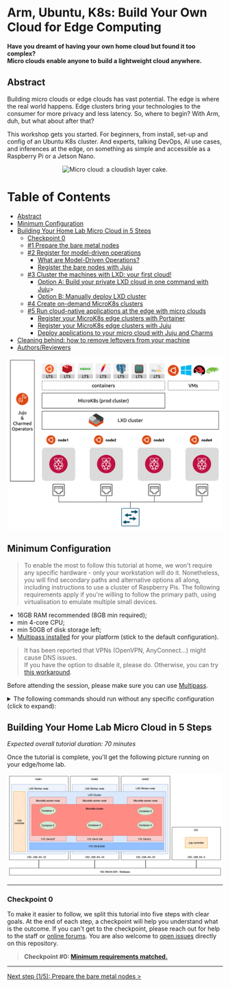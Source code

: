 # Arm, Ubuntu, K8s: Build Your Own Cloud for Edge Computing

<!-- 

LXD requires to build with charmcraft (complex and useless)
TODO: update with final LXD charm once ready, or distribute private precompiled charms

- Timeouts
TODO: investigate with the MicroK8s team, shouldn’t be happening

TODO: more drawings and more on the outcome
-->

**Have you dreamt of having your own home cloud but found it too complex?     
Micro clouds enable anyone to build a lightweight cloud anywhere.**

## Abstract

Building micro clouds or edge clouds has vast potential.
The edge is where the real world happens.
Edge clusters bring your technologies to the consumer for more privacy and less latency.
So, where to begin? With Arm, duh, but what about after that?

This workshop gets you started.
For beginners, from install, set-up and config of an Ubuntu K8s cluster.
And experts, talking DevOps, AI use cases, and inferences at the edge, on something as simple and accessible as a Raspberry Pi or a Jetson Nano.

<p align="center">
<img alt="Micro cloud: a cloudish layer cake." src="https://res.cloudinary.com/canonical/image/fetch/f_auto,q_auto,fl_sanitize,w_752,h_430/https://assets.ubuntu.com/v1/1bb2f79a-telco-micro-clouds.svg" width="400" />
</p>

<!-- TODO: update table of contents -->
Table of Contents
=================

   * [Abstract](#abstract)
   * [Minimum Configuration](#minimum-configuration)
   * [Building Your Home Lab Micro Cloud in 5 Steps](#building-your-home-lab-micro-cloud-in-5-steps)
      * [Checkpoint 0](#checkpoint-0)
      * [#1 Prepare the bare metal nodes](./step-01-prepare-bare-nodes.md#1-prepare-the-bare-metal-nodes)
      * [#2 Register for model-driven operations](./step-02-model-driven-operations.md#2-register-for-model-driven-operations)
         * [What are Model-Driven Operations?](./step-02-model-driven-operations.md#what-are-model-driven-operations)
         * [Register the bare nodes with Juju](./step-02-model-driven-operations.md#register-the-bare-nodes-with-juju)
      * [#3 Cluster the machines with LXD: your first cloud!](./step-03-lxd-cloud.md#3-cluster-the-machines-with-lxd-your-first-cloud)
         * [Option A: Build your private LXD cloud in one command with Juju](./step-03-lxd-cloud.md#option-a-build-your-private-lxd-cloud-in-one-juju-command)>
         * [Option B: Manually deploy LXD cluster](./step-03-lxd-cloud.md#option-b-manually-configure-lxd-cluster)
      * [#4 Create on-demand MicroK8s clusters](./step-04-microk8s-cluster.md#4-create-on-demand-microk8s-clusters)
      * [#5 Run cloud-native applications at the edge with micro clouds](./step-05-micro-cloud-native.md#5-run-cloud-native-applications-at-the-edge-with-micro-clouds)
         * [Register your MicroK8s edge clusters with Portainer](./step-05-micro-cloud-native.md#register-your-microk8s-edge-clusters-with-portainer)
         * [Register your MicroK8s edge clusters with Juju](./step-05-micro-cloud-native.md#register-your-microk8s-edge-clusters-with-juju)
         * [Deploy applications to your micro cloud with Juju and Charms](./step-05-micro-cloud-native.md#deploy-applications-to-your-micro-cloud-with-juju-and-charms)
   * [Cleaning behind: how to remove leftovers from your machine](./step-05-micro-cloud-native.md#how-to-clean-your-machine)
   * [Authors/Reviewers](./step-05-micro-cloud-native.md#authorsreviewers)

<p align="center">
<img alt="Architecture Overview" src="./img/architecture-overview.png" width="600" />
</p>

## Minimum Configuration

> To enable the most to follow this tutorial at home, we won't require any specific hardware - only your workstation will do it.
> Nonetheless, you will find secondary paths and alternative options all along, including instructions to use a cluster of Raspberry Pis.
> The following requirements apply if you're willing to follow the primary path, using virtualisation to emulate multiple small devices.

- 16GB RAM recommended (8GB min required);
- min 4-core CPU;
- min 50GB of disk storage left;
- [Multipass installed](https://multipass.run/) for your platform (stick to the default configuration).

> It has been reported that VPNs (OpenVPN, AnyConnect...) might cause DNS issues.    
> If you have the option to disable it, please do. Otherwise, you can try [this workaround](https://github.com/canonical/multipass/issues/495#issuecomment-448461250).

Before attending the session, please make sure you can use [Multipass](https://multipass.run/).

<details>
    <summary>
The following commands should run without any specific configuration (click to expand):
    </summary>

```sh
    $ multipass launch --name iamatest --mem 16G --disk 10GB --cpus 4
    Launched: iamatest 

    $ multipass list
    Name                    State             IPv4             Image
    iamatest                Running           192.168.64.71    Ubuntu 20.04 LTS

    $ multipass exec iamatest -- sudo snap install microk8s --classic
    microk8s (1.21/stable) v1.21.3 from Canonical✓ installed

    $ multipass exec iamatest -- sudo microk8s status --wait-ready
    microk8s is running
    high-availability: no
    datastore master nodes: 127.0.0.1:19001
    datastore standby nodes: none
    ...

    $ multipass stop iamatest
    $ multipass delete iamatest
    $ multipass list
    Name                    State             IPv4             Image
    iamatest                Deleted           --               Not Available

    $ multipass purge
```

> The sequence above should not take more than 10mn to run.
> Otherwise, please consider stopping any greedy processes, using a more powerful machine or a cloud-based virtual machine.

<!-- ToDo: test on a cloud virtual machine, and link to a tutorial. -->

<!-- TODO: validate doable in 60mn -->

</details>


## Building Your Home Lab Micro Cloud in 5 Steps

_Expected overall tutorial duration: 70 minutes_

Once the tutorial is complete, you'll get the following picture running on your edge/home lab.

<img alt="" src="./img/checkpoint-05.png" width="600" />
<!-- <img alt="Architecture Overview" src="./img/architecture-overview.png" width="600" /> -->

<!-- ### 1,2,3... 4 nodes -->
<!-- ToDo: section about 3 or 4 nodes? 3 for HA, >4 for resilient HA. 3 to limit power usage. -->

---

### Checkpoint 0

To make it easier to follow, we split this tutorial into five steps with clear goals.
At the end of each step, a checkpoint will help you understand what is the outcome.
If you can't get to the checkpoint, please reach out for help to the staff or [online forums](https://discourse.ubuntu.com/). You are also welcome to [open issues](https://github.com/valentincanonical/diy-microcloud/issues) directly on this repository.

> **Checkpoint #0: [Minimum requirements matched.](#minimum-configuration)**    

---

[Next step (1/5): Prepare the bare metal nodes >](./step-01-prepare-bare-nodes.md#1-prepare-the-bare-metal-nodes)